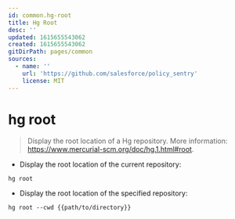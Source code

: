 ```yaml
---
id: common.hg-root
title: Hg Root
desc: ''
updated: 1615655543062
created: 1615655543062
gitDirPath: pages/common
sources:
  - name: ''
    url: 'https://github.com/salesforce/policy_sentry'
    license: MIT
---
```

# hg root

> Display the root location of a Hg repository.
> More information: <https://www.mercurial-scm.org/doc/hg.1.html#root>.

- Display the root location of the current repository:

`hg root`

- Display the root location of the specified repository:

`hg root --cwd {{path/to/directory}}`

